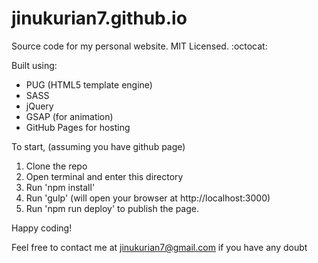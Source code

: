 # jinukurian7.github.io

Source code for my personal website. MIT Licensed. :octocat:

Built using:

- PUG (HTML5 template engine)
- SASS
- jQuery
- GSAP (for animation)
- GitHub Pages for hosting

To start, (assuming you have github page)

1. Clone the repo
2. Open terminal and enter this directory
3. Run 'npm install'
4. Run 'gulp' (will open your browser at http://localhost:3000)
5. Run 'npm run deploy' to publish the page.

Happy coding!

Feel free to contact me at jinukurian7@gmail.com if you have any doubt
